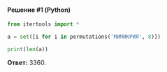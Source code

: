 #### Решение #1 (Python)
```python
from itertools import *

a = set([i for i in permutations('МИМИКРИЯ', 8)])

print(len(a))
```
**Ответ:** 3360.
